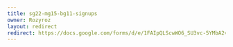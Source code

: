 ```yaml
---
title: sg22-mg15-bg11-signups
owner: Rozyroz
layout: redirect
redirect: https://docs.google.com/forms/d/e/1FAIpQLScwWO6_SU3vc-5YMbA2vk4cMcgo-eyjPoi7lzIvy_Rs4WkOgw/viewform
---
```

